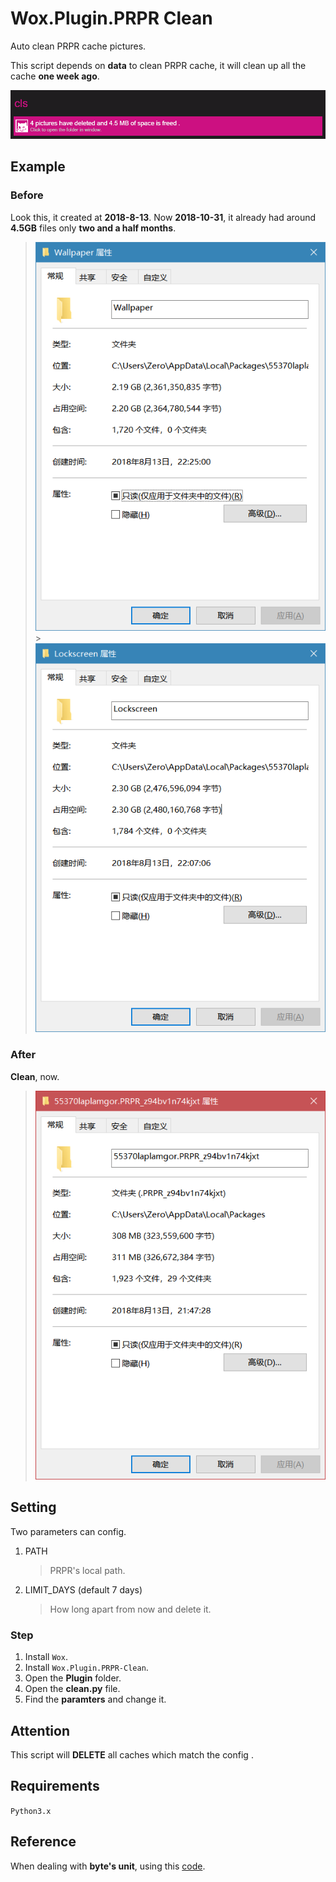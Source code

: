 # Wox.Plugin.PRPR Clean

Auto clean PRPR cache pictures.

This script depends on **data** to clean PRPR cache, it will clean up  all the cache **one week ago**.

![screenshots](/Images/zero_20181031_223501.png)

## Example

### Before

Look this, it created at **2018-8-13**.
Now **2018-10-31**, it already had around **4.5GB** files only **two and a half months**.

> ![screenshots](/Images/Wallpaper.png) > ![screenshots](/Images/Lockscreen.png)

### After

**Clean**, now.

> ![screenshots](/Images/zero_20181031_223337.png)

## Setting

Two parameters can config.

1. PATH

    > PRPR's local path.

1. LIMIT_DAYS (default 7 days)

    > How long apart from now and delete it.

### Step

1. Install `Wox`.
1. Install `Wox.Plugin.PRPR-Clean`.
1. Open the **Plugin** folder.
1. Open the **clean.py** file.
1. Find the **paramters** and change it.

## Attention

This script will **DELETE** all caches which match the config .

## Requirements

`Python3.x`

## Reference

When dealing with **byte's unit**, using this [code](https://www.cnblogs.com/misspy/p/3661770.html).
